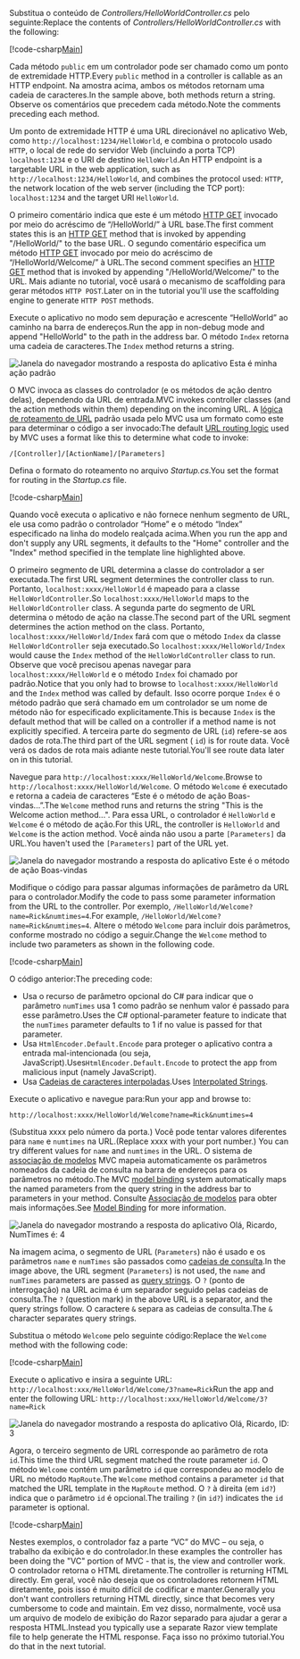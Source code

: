 <span data-ttu-id="f3896-101">Substitua o conteúdo de *Controllers/HelloWorldController.cs* pelo seguinte:</span><span class="sxs-lookup"><span data-stu-id="f3896-101">Replace the contents of *Controllers/HelloWorldController.cs* with the following:</span></span>

[!code-csharp[Main](../../tutorials/first-mvc-app/start-mvc/sample/MvcMovie/Controllers/HelloWorldController.cs?name=snippet_1)]

<span data-ttu-id="f3896-102">Cada método `public` em um controlador pode ser chamado como um ponto de extremidade HTTP.</span><span class="sxs-lookup"><span data-stu-id="f3896-102">Every `public` method in a controller is callable as an HTTP endpoint.</span></span> <span data-ttu-id="f3896-103">Na amostra acima, ambos os métodos retornam uma cadeia de caracteres.</span><span class="sxs-lookup"><span data-stu-id="f3896-103">In the sample above, both methods return a string.</span></span>  <span data-ttu-id="f3896-104">Observe os comentários que precedem cada método.</span><span class="sxs-lookup"><span data-stu-id="f3896-104">Note the comments preceding each method.</span></span>

<span data-ttu-id="f3896-105">Um ponto de extremidade HTTP é uma URL direcionável no aplicativo Web, como `http://localhost:1234/HelloWorld`, e combina o protocolo usado `HTTP`, o local de rede do servidor Web (incluindo a porta TCP) `localhost:1234` e o URI de destino `HelloWorld`.</span><span class="sxs-lookup"><span data-stu-id="f3896-105">An HTTP endpoint is a targetable URL in the web application, such as `http://localhost:1234/HelloWorld`, and combines the protocol used: `HTTP`, the network location of the web server (including the TCP port): `localhost:1234` and the target URI `HelloWorld`.</span></span>

<span data-ttu-id="f3896-106">O primeiro comentário indica que este é um método [HTTP GET](https://www.w3schools.com/tags/ref_httpmethods.asp) invocado por meio do acréscimo de “/HelloWorld/” à URL base.</span><span class="sxs-lookup"><span data-stu-id="f3896-106">The first comment states this is an [HTTP GET](https://www.w3schools.com/tags/ref_httpmethods.asp) method that is invoked by appending "/HelloWorld/" to the base URL.</span></span> <span data-ttu-id="f3896-107">O segundo comentário especifica um método [HTTP GET](http://www.w3.org/Protocols/rfc2616/rfc2616-sec9.html) invocado por meio do acréscimo de “/HelloWorld/Welcome/” à URL.</span><span class="sxs-lookup"><span data-stu-id="f3896-107">The second comment specifies an [HTTP GET](http://www.w3.org/Protocols/rfc2616/rfc2616-sec9.html) method that is invoked by appending "/HelloWorld/Welcome/" to the URL.</span></span> <span data-ttu-id="f3896-108">Mais adiante no tutorial, você usará o mecanismo de scaffolding para gerar métodos `HTTP POST`.</span><span class="sxs-lookup"><span data-stu-id="f3896-108">Later on in the tutorial you'll use the scaffolding engine to generate `HTTP POST` methods.</span></span>

<span data-ttu-id="f3896-109">Execute o aplicativo no modo sem depuração e acrescente “HelloWorld” ao caminho na barra de endereços.</span><span class="sxs-lookup"><span data-stu-id="f3896-109">Run the app in non-debug mode and append "HelloWorld" to the path in the address bar.</span></span> <span data-ttu-id="f3896-110">O método `Index` retorna uma cadeia de caracteres.</span><span class="sxs-lookup"><span data-stu-id="f3896-110">The `Index` method returns a string.</span></span>

![Janela do navegador mostrando a resposta do aplicativo Esta é minha ação padrão](../../tutorials/first-mvc-app/adding-controller/_static/hell1.png)

<span data-ttu-id="f3896-112">O MVC invoca as classes do controlador (e os métodos de ação dentro delas), dependendo da URL de entrada.</span><span class="sxs-lookup"><span data-stu-id="f3896-112">MVC invokes controller classes (and the action methods within them) depending on the incoming URL.</span></span> <span data-ttu-id="f3896-113">A [lógica de roteamento de URL](../../mvc/controllers/routing.md) padrão usada pelo MVC usa um formato como este para determinar o código a ser invocado:</span><span class="sxs-lookup"><span data-stu-id="f3896-113">The default [URL routing logic](../../mvc/controllers/routing.md) used by MVC uses a format like this to determine what code to invoke:</span></span>

`/[Controller]/[ActionName]/[Parameters]`

<span data-ttu-id="f3896-114">Defina o formato do roteamento no arquivo *Startup.cs*.</span><span class="sxs-lookup"><span data-stu-id="f3896-114">You set the format for routing in the *Startup.cs* file.</span></span>

[!code-csharp[Main](../../tutorials/first-mvc-app/start-mvc/sample/MvcMovie/Startup.cs?name=snippet_1&highlight=5)]

<span data-ttu-id="f3896-115">Quando você executa o aplicativo e não fornece nenhum segmento de URL, ele usa como padrão o controlador “Home” e o método “Index” especificado na linha do modelo realçada acima.</span><span class="sxs-lookup"><span data-stu-id="f3896-115">When you run the app and don't supply any URL segments, it defaults to the "Home" controller and the "Index" method specified in the template line highlighted above.</span></span>

<span data-ttu-id="f3896-116">O primeiro segmento de URL determina a classe do controlador a ser executada.</span><span class="sxs-lookup"><span data-stu-id="f3896-116">The first URL segment determines the controller class to run.</span></span> <span data-ttu-id="f3896-117">Portanto, `localhost:xxxx/HelloWorld` é mapeado para a classe `HelloWorldController`.</span><span class="sxs-lookup"><span data-stu-id="f3896-117">So `localhost:xxxx/HelloWorld` maps to the `HelloWorldController` class.</span></span> <span data-ttu-id="f3896-118">A segunda parte do segmento de URL determina o método de ação na classe.</span><span class="sxs-lookup"><span data-stu-id="f3896-118">The second part of the URL segment determines the action method on the class.</span></span> <span data-ttu-id="f3896-119">Portanto, `localhost:xxxx/HelloWorld/Index` fará com que o método `Index` da classe `HelloWorldController` seja executado.</span><span class="sxs-lookup"><span data-stu-id="f3896-119">So `localhost:xxxx/HelloWorld/Index` would cause the `Index` method of the `HelloWorldController` class to run.</span></span> <span data-ttu-id="f3896-120">Observe que você precisou apenas navegar para `localhost:xxxx/HelloWorld` e o método `Index` foi chamado por padrão.</span><span class="sxs-lookup"><span data-stu-id="f3896-120">Notice that you only had to browse to `localhost:xxxx/HelloWorld` and the `Index` method was called by default.</span></span> <span data-ttu-id="f3896-121">Isso ocorre porque `Index` é o método padrão que será chamado em um controlador se um nome de método não for especificado explicitamente.</span><span class="sxs-lookup"><span data-stu-id="f3896-121">This is because `Index` is the default method that will be called on a controller if a method name is not explicitly specified.</span></span> <span data-ttu-id="f3896-122">A terceira parte do segmento de URL (`id`) refere-se aos dados de rota.</span><span class="sxs-lookup"><span data-stu-id="f3896-122">The third part of the URL segment ( `id`) is for route data.</span></span> <span data-ttu-id="f3896-123">Você verá os dados de rota mais adiante neste tutorial.</span><span class="sxs-lookup"><span data-stu-id="f3896-123">You'll see route data later on in this tutorial.</span></span>

<span data-ttu-id="f3896-124">Navegue para `http://localhost:xxxx/HelloWorld/Welcome`.</span><span class="sxs-lookup"><span data-stu-id="f3896-124">Browse to `http://localhost:xxxx/HelloWorld/Welcome`.</span></span> <span data-ttu-id="f3896-125">O método `Welcome` é executado e retorna a cadeia de caracteres “Este é o método de ação Boas-vindas...”.</span><span class="sxs-lookup"><span data-stu-id="f3896-125">The `Welcome` method runs and returns the string "This is the Welcome action method...".</span></span> <span data-ttu-id="f3896-126">Para essa URL, o controlador é `HelloWorld` e `Welcome` é o método de ação.</span><span class="sxs-lookup"><span data-stu-id="f3896-126">For this URL, the controller is `HelloWorld` and `Welcome` is the action method.</span></span> <span data-ttu-id="f3896-127">Você ainda não usou a parte `[Parameters]` da URL.</span><span class="sxs-lookup"><span data-stu-id="f3896-127">You haven't used the `[Parameters]` part of the URL yet.</span></span>

![Janela do navegador mostrando a resposta do aplicativo Este é o método de ação Boas-vindas](../../tutorials/first-mvc-app/adding-controller/_static/welcome.png)

<span data-ttu-id="f3896-129">Modifique o código para passar algumas informações de parâmetro da URL para o controlador.</span><span class="sxs-lookup"><span data-stu-id="f3896-129">Modify the code to pass some parameter information from the URL to the controller.</span></span> <span data-ttu-id="f3896-130">Por exemplo, `/HelloWorld/Welcome?name=Rick&numtimes=4`.</span><span class="sxs-lookup"><span data-stu-id="f3896-130">For example, `/HelloWorld/Welcome?name=Rick&numtimes=4`.</span></span> <span data-ttu-id="f3896-131">Altere o método `Welcome` para incluir dois parâmetros, conforme mostrado no código a seguir.</span><span class="sxs-lookup"><span data-stu-id="f3896-131">Change the `Welcome` method to include two parameters as shown in the following code.</span></span> 

[!code-csharp[Main](../../tutorials/first-mvc-app/start-mvc/sample/MvcMovie/Controllers/HelloWorldController.cs?name=snippet_2)]

<span data-ttu-id="f3896-132">O código anterior:</span><span class="sxs-lookup"><span data-stu-id="f3896-132">The preceding code:</span></span>

* <span data-ttu-id="f3896-133">Usa o recurso de parâmetro opcional do C# para indicar que o parâmetro `numTimes` usa 1 como padrão se nenhum valor é passado para esse parâmetro.</span><span class="sxs-lookup"><span data-stu-id="f3896-133">Uses the C# optional-parameter feature to indicate that the `numTimes` parameter defaults to 1 if no value is passed for that parameter.</span></span>
* <span data-ttu-id="f3896-134">Usa `HtmlEncoder.Default.Encode` para proteger o aplicativo contra a entrada mal-intencionada (ou seja, JavaScript).</span><span class="sxs-lookup"><span data-stu-id="f3896-134">Uses`HtmlEncoder.Default.Encode` to protect the app from malicious input (namely JavaScript).</span></span> 
* <span data-ttu-id="f3896-135">Usa [Cadeias de caracteres interpoladas](https://docs.microsoft.com/dotnet/articles/csharp/language-reference/keywords/interpolated-strings).</span><span class="sxs-lookup"><span data-stu-id="f3896-135">Uses [Interpolated Strings](https://docs.microsoft.com/dotnet/articles/csharp/language-reference/keywords/interpolated-strings).</span></span>

<span data-ttu-id="f3896-136">Execute o aplicativo e navegue para:</span><span class="sxs-lookup"><span data-stu-id="f3896-136">Run your app and browse to:</span></span>

   `http://localhost:xxxx/HelloWorld/Welcome?name=Rick&numtimes=4`

<span data-ttu-id="f3896-137">(Substitua xxxx pelo número da porta.) Você pode tentar valores diferentes para `name` e `numtimes` na URL.</span><span class="sxs-lookup"><span data-stu-id="f3896-137">(Replace xxxx with your port number.) You can try different values for `name` and `numtimes` in  the URL.</span></span> <span data-ttu-id="f3896-138">O sistema de [associação de modelos](../../mvc/models/model-binding.md) MVC mapeia automaticamente os parâmetros nomeados da cadeia de consulta na barra de endereços para os parâmetros no método.</span><span class="sxs-lookup"><span data-stu-id="f3896-138">The MVC [model binding](../../mvc/models/model-binding.md) system automatically maps the named parameters from  the query string in the address bar to parameters in your method.</span></span> <span data-ttu-id="f3896-139">Consulte [Associação de modelos](../../mvc/models/model-binding.md) para obter mais informações.</span><span class="sxs-lookup"><span data-stu-id="f3896-139">See [Model Binding](../../mvc/models/model-binding.md) for more information.</span></span>

![Janela do navegador mostrando a resposta do aplicativo Olá, Ricardo, NumTimes é: 4](../../tutorials/first-mvc-app/adding-controller/_static/rick4.png)

<span data-ttu-id="f3896-141">Na imagem acima, o segmento de URL (`Parameters`) não é usado e os parâmetros `name` e `numTimes` são passados como [cadeias de consulta](https://wikipedia.org/wiki/Query_string).</span><span class="sxs-lookup"><span data-stu-id="f3896-141">In the image above, the URL segment (`Parameters`) is not used, the `name` and `numTimes` parameters are passed as [query strings](https://wikipedia.org/wiki/Query_string).</span></span> <span data-ttu-id="f3896-142">O `?` (ponto de interrogação) na URL acima é um separador seguido pelas cadeias de consulta.</span><span class="sxs-lookup"><span data-stu-id="f3896-142">The `?` (question mark) in the above URL is a separator, and the query strings follow.</span></span> <span data-ttu-id="f3896-143">O caractere `&` separa as cadeias de consulta.</span><span class="sxs-lookup"><span data-stu-id="f3896-143">The `&` character separates query strings.</span></span>

<span data-ttu-id="f3896-144">Substitua o método `Welcome` pelo seguinte código:</span><span class="sxs-lookup"><span data-stu-id="f3896-144">Replace the `Welcome` method with the following code:</span></span>

[!code-csharp[Main](../../tutorials/first-mvc-app/start-mvc/sample/MvcMovie/Controllers/HelloWorldController.cs?name=snippet_3)]

<span data-ttu-id="f3896-145">Execute o aplicativo e insira a seguinte URL: `http://localhost:xxx/HelloWorld/Welcome/3?name=Rick`</span><span class="sxs-lookup"><span data-stu-id="f3896-145">Run the app and enter the following URL:  `http://localhost:xxx/HelloWorld/Welcome/3?name=Rick`</span></span>

![Janela do navegador mostrando a resposta do aplicativo Olá, Ricardo, ID: 3](../../tutorials/first-mvc-app/adding-controller/_static/rick_routedata.png)

<span data-ttu-id="f3896-147">Agora, o terceiro segmento de URL corresponde ao parâmetro de rota `id`.</span><span class="sxs-lookup"><span data-stu-id="f3896-147">This time the third URL segment  matched the route parameter `id`.</span></span> <span data-ttu-id="f3896-148">O método `Welcome` contém um parâmetro `id` que correspondeu ao modelo de URL no método `MapRoute`.</span><span class="sxs-lookup"><span data-stu-id="f3896-148">The `Welcome`  method contains a parameter  `id` that matched the URL template in the `MapRoute` method.</span></span> <span data-ttu-id="f3896-149">O `?` à direita (em `id?`) indica que o parâmetro `id` é opcional.</span><span class="sxs-lookup"><span data-stu-id="f3896-149">The trailing `?`  (in `id?`) indicates the `id` parameter is optional.</span></span>

[!code-csharp[Main](../../tutorials/first-mvc-app/start-mvc/sample/MvcMovie/Startup.cs?name=snippet_1&highlight=5)]

<span data-ttu-id="f3896-150">Nestes exemplos, o controlador faz a parte “VC” do MVC – ou seja, o trabalho da exibição e do controlador.</span><span class="sxs-lookup"><span data-stu-id="f3896-150">In these examples the controller has been doing the "VC" portion  of MVC - that is, the view and controller work.</span></span> <span data-ttu-id="f3896-151">O controlador retorna o HTML diretamente.</span><span class="sxs-lookup"><span data-stu-id="f3896-151">The controller is returning HTML  directly.</span></span> <span data-ttu-id="f3896-152">Em geral, você não deseja que os controladores retornem HTML diretamente, pois isso é muito difícil de codificar e manter.</span><span class="sxs-lookup"><span data-stu-id="f3896-152">Generally you don't want controllers returning HTML directly, since  that becomes very cumbersome to code and maintain.</span></span> <span data-ttu-id="f3896-153">Em vez disso, normalmente, você usa um arquivo de modelo de exibição do Razor separado para ajudar a gerar a resposta HTML.</span><span class="sxs-lookup"><span data-stu-id="f3896-153">Instead you typically use a separate Razor view template file to help generate the HTML response.</span></span> <span data-ttu-id="f3896-154">Faça isso no próximo tutorial.</span><span class="sxs-lookup"><span data-stu-id="f3896-154">You do that in the next tutorial.</span></span>
